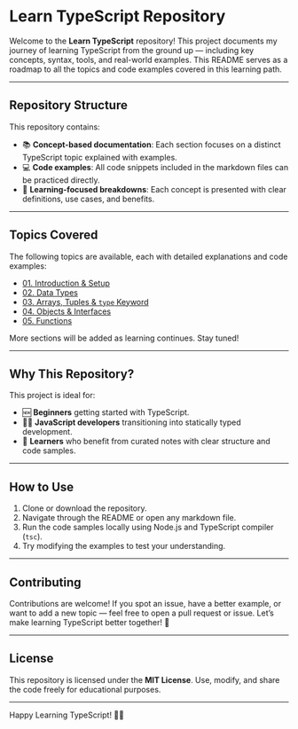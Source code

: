 # Learn TypeScript Repository

Welcome to the **Learn TypeScript** repository! This project documents my journey of learning TypeScript from the ground up — including key concepts, syntax, tools, and real-world examples. This README serves as a roadmap to all the topics and code examples covered in this learning path.

---

## Repository Structure

This repository contains:

- 📚 **Concept-based documentation**: Each section focuses on a distinct TypeScript topic explained with examples.
- 💻 **Code examples**: All code snippets included in the markdown files can be practiced directly.
- 🎯 **Learning-focused breakdowns**: Each concept is presented with clear definitions, use cases, and benefits.

---

## Topics Covered

The following topics are available, each with detailed explanations and code examples:

- [01. Introduction & Setup](./Intro.md)
- [02. Data Types](./DataTypes.md)
- [03. Arrays, Tuples & `type` Keyword](./Arrays.md)
- [04. Objects & Interfaces](./Objects.md)
- [05. Functions](./Functions.md)

More sections will be added as learning continues. Stay tuned!

---

## Why This Repository?

This project is ideal for:

- 🆕 **Beginners** getting started with TypeScript.
- 👨‍💻 **JavaScript developers** transitioning into statically typed development.
- 📖 **Learners** who benefit from curated notes with clear structure and code samples.

---

## How to Use

1. Clone or download the repository.
2. Navigate through the README or open any markdown file.
3. Run the code samples locally using Node.js and TypeScript compiler (`tsc`).
4. Try modifying the examples to test your understanding.

---

## Contributing

Contributions are welcome!
If you spot an issue, have a better example, or want to add a new topic — feel free to open a pull request or issue. Let’s make learning TypeScript better together! 🙌

---

## License

This repository is licensed under the **MIT License**.
Use, modify, and share the code freely for educational purposes.

---

Happy Learning TypeScript! 🚀✨
